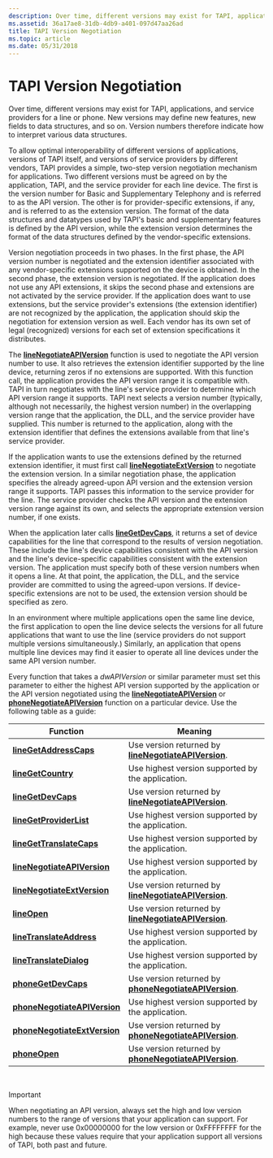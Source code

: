 ```yaml
---
description: Over time, different versions may exist for TAPI, applications, and service providers for a line or phone.
ms.assetid: 36a17ae8-31db-4db9-a401-097d47aa26ad
title: TAPI Version Negotiation
ms.topic: article
ms.date: 05/31/2018
---
```


# TAPI Version Negotiation

Over time, different versions may exist for TAPI, applications, and service providers for a line or phone. New versions may define new features, new fields to data structures, and so on. Version numbers therefore indicate how to interpret various data structures.

To allow optimal interoperability of different versions of applications, versions of TAPI itself, and versions of service providers by different vendors, TAPI provides a simple, two-step version negotiation mechanism for applications. Two different versions must be agreed on by the application, TAPI, and the service provider for each line device. The first is the version number for Basic and Supplementary Telephony and is referred to as the API version. The other is for provider-specific extensions, if any, and is referred to as the extension version. The format of the data structures and datatypes used by TAPI's basic and supplementary features is defined by the API version, while the extension version determines the format of the data structures defined by the vendor-specific extensions.

Version negotiation proceeds in two phases. In the first phase, the API version number is negotiated and the extension identifier associated with any vendor-specific extensions supported on the device is obtained. In the second phase, the extension version is negotiated. If the application does not use any API extensions, it skips the second phase and extensions are not activated by the service provider. If the application does want to use extensions, but the service provider's extensions (the extension identifier) are not recognized by the application, the application should skip the negotiation for extension version as well. Each vendor has its own set of legal (recognized) versions for each set of extension specifications it distributes.

The [**lineNegotiateAPIVersion**](/windows/desktop/api/Tapi/nf-tapi-linenegotiateapiversion) function is used to negotiate the API version number to use. It also retrieves the extension identifier supported by the line device, returning zeros if no extensions are supported. With this function call, the application provides the API version range it is compatible with. TAPI in turn negotiates with the line's service provider to determine which API version range it supports. TAPI next selects a version number (typically, although not necessarily, the highest version number) in the overlapping version range that the application, the DLL, and the service provider have supplied. This number is returned to the application, along with the extension identifier that defines the extensions available from that line's service provider.

If the application wants to use the extensions defined by the returned extension identifier, it must first call [**lineNegotiateExtVersion**](/windows/desktop/api/Tapi/nf-tapi-linenegotiateextversion) to negotiate the extension version. In a similar negotiation phase, the application specifies the already agreed-upon API version and the extension version range it supports. TAPI passes this information to the service provider for the line. The service provider checks the API version and the extension version range against its own, and selects the appropriate extension version number, if one exists.

When the application later calls [**lineGetDevCaps**](/windows/desktop/api/Tapi/nf-tapi-linegetdevcaps), it returns a set of device capabilities for the line that correspond to the results of version negotiation. These include the line's device capabilities consistent with the API version and the line's device-specific capabilities consistent with the extension version. The application must specify both of these version numbers when it opens a line. At that point, the application, the DLL, and the service provider are committed to using the agreed-upon versions. If device-specific extensions are not to be used, the extension version should be specified as zero.

In an environment where multiple applications open the same line device, the first application to open the line device selects the versions for all future applications that want to use the line (service providers do not support multiple versions simultaneously.) Similarly, an application that opens multiple line devices may find it easier to operate all line devices under the same API version number.

Every function that takes a *dwAPIVersion* or similar parameter must set this parameter to either the highest API version supported by the application or the API version negotiated using the [**lineNegotiateAPIVersion**](/windows/desktop/api/Tapi/nf-tapi-linenegotiateapiversion) or [**phoneNegotiateAPIVersion**](/windows/desktop/api/Tapi/nf-tapi-phonenegotiateapiversion) function on a particular device. Use the following table as a guide:



| Function                                                     | Meaning                                                                               |
|--------------------------------------------------------------|---------------------------------------------------------------------------------------|
| [**lineGetAddressCaps**](/windows/desktop/api/Tapi/nf-tapi-linegetaddresscaps)             | Use version returned by [**lineNegotiateAPIVersion**](/windows/desktop/api/Tapi/nf-tapi-linenegotiateapiversion).   |
| [**lineGetCountry**](/windows/desktop/api/Tapi/nf-tapi-linegetcountry)                     | Use highest version supported by the application.                                     |
| [**lineGetDevCaps**](/windows/desktop/api/Tapi/nf-tapi-linegetdevcaps)                     | Use version returned by [**lineNegotiateAPIVersion**](/windows/desktop/api/Tapi/nf-tapi-linenegotiateapiversion).   |
| [**lineGetProviderList**](/windows/desktop/api/Tapi/nf-tapi-linegetproviderlist)           | Use highest version supported by the application.                                     |
| [**lineGetTranslateCaps**](/windows/desktop/api/Tapi/nf-tapi-linegettranslatecaps)         | Use highest version supported by the application.                                     |
| [**lineNegotiateAPIVersion**](/windows/desktop/api/Tapi/nf-tapi-linenegotiateapiversion)   | Use highest version supported by the application.                                     |
| [**lineNegotiateExtVersion**](/windows/desktop/api/Tapi/nf-tapi-linenegotiateextversion)   | Use version returned by [**lineNegotiateAPIVersion**](/windows/desktop/api/Tapi/nf-tapi-linenegotiateapiversion).   |
| [**lineOpen**](/windows/desktop/api/Tapi/nf-tapi-lineopen)                                 | Use version returned by [**lineNegotiateAPIVersion**](/windows/desktop/api/Tapi/nf-tapi-linenegotiateapiversion).   |
| [**lineTranslateAddress**](/windows/desktop/api/Tapi/nf-tapi-linetranslateaddress)         | Use highest version supported by the application.                                     |
| [**lineTranslateDialog**](/windows/desktop/api/Tapi/nf-tapi-linetranslatedialog)           | Use highest version supported by the application.                                     |
| [**phoneGetDevCaps**](/windows/desktop/api/Tapi/nf-tapi-phonegetdevcaps)                   | Use version returned by [**phoneNegotiateAPIVersion**](/windows/desktop/api/Tapi/nf-tapi-phonenegotiateapiversion). |
| [**phoneNegotiateAPIVersion**](/windows/desktop/api/Tapi/nf-tapi-phonenegotiateapiversion) | Use highest version supported by the application.                                     |
| [**phoneNegotiateExtVersion**](/windows/desktop/api/Tapi/nf-tapi-phonenegotiateextversion) | Use version returned by [**phoneNegotiateAPIVersion**](/windows/desktop/api/Tapi/nf-tapi-phonenegotiateapiversion). |
| [**phoneOpen**](/windows/desktop/api/Tapi/nf-tapi-phoneopen)                               | Use version returned by [**phoneNegotiateAPIVersion**](/windows/desktop/api/Tapi/nf-tapi-phonenegotiateapiversion). |



 

> [!IMPORTANT]
> When negotiating an API version, always set the high and low version numbers to the range of versions that your application can support. For example, never use 0x00000000 for the low version or 0xFFFFFFFF for the high because these values require that your application support all versions of TAPI, both past and future.

 

 

 




